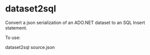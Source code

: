 # dataset2sql

Convert a json serialization of an ADO.NET dataset to an SQL Insert statement.

To use:

dataset2sql source.json